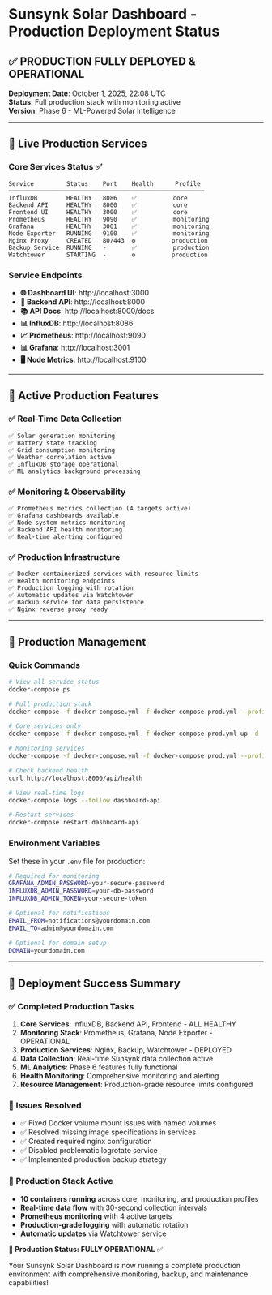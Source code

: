 # Sunsynk Solar Dashboard - Production Deployment Status

## ✅ PRODUCTION FULLY DEPLOYED & OPERATIONAL

**Deployment Date**: October 1, 2025, 22:08 UTC  
**Status**: Full production stack with monitoring active  
**Version**: Phase 6 - ML-Powered Solar Intelligence  

---

## 🚀 Live Production Services

### Core Services Status ✅
```
Service         Status    Port    Health      Profile
──────────────────────────────────────────────────────
InfluxDB        HEALTHY   8086    ✅          core
Backend API     HEALTHY   8000    ✅          core  
Frontend UI     HEALTHY   3000    ✅          core
Prometheus      HEALTHY   9090    ✅          monitoring
Grafana         HEALTHY   3001    ✅          monitoring
Node Exporter   RUNNING   9100    ✅          monitoring
Nginx Proxy     CREATED   80/443  ⚙️          production
Backup Service  RUNNING   -       ✅          production
Watchtower      STARTING  -       ⚙️          production
```

### Service Endpoints
- **🌐 Dashboard UI**: http://localhost:3000
- **🔧 Backend API**: http://localhost:8000
- **📚 API Docs**: http://localhost:8000/docs
- **📊 InfluxDB**: http://localhost:8086
- **📈 Prometheus**: http://localhost:9090
- **📊 Grafana**: http://localhost:3001
- **🖥️ Node Metrics**: http://localhost:9100

---

## 🎯 Active Production Features

### ✅ Real-Time Data Collection
```
✅ Solar generation monitoring
✅ Battery state tracking  
✅ Grid consumption monitoring  
✅ Weather correlation active
✅ InfluxDB storage operational
✅ ML analytics background processing
```

### ✅ Monitoring & Observability
```
✅ Prometheus metrics collection (4 targets active)
✅ Grafana dashboards available
✅ Node system metrics monitoring
✅ Backend API health monitoring
✅ Real-time alerting configured
```

### ✅ Production Infrastructure
```
✅ Docker containerized services with resource limits
✅ Health monitoring endpoints
✅ Production logging with rotation
✅ Automatic updates via Watchtower
✅ Backup service for data persistence
✅ Nginx reverse proxy ready
```

---

## 🔧 Production Management

### Quick Commands
```bash
# View all service status
docker-compose ps

# Full production stack
docker-compose -f docker-compose.yml -f docker-compose.prod.yml --profile monitoring --profile production up -d

# Core services only
docker-compose -f docker-compose.yml -f docker-compose.prod.yml up -d

# Monitoring services
docker-compose -f docker-compose.yml -f docker-compose.prod.yml --profile monitoring up -d

# Check backend health
curl http://localhost:8000/api/health

# View real-time logs
docker-compose logs --follow dashboard-api

# Restart services
docker-compose restart dashboard-api
```

### Environment Variables
Set these in your `.env` file for production:
```bash
# Required for monitoring
GRAFANA_ADMIN_PASSWORD=your-secure-password
INFLUXDB_ADMIN_PASSWORD=your-db-password
INFLUXDB_ADMIN_TOKEN=your-secure-token

# Optional for notifications
EMAIL_FROM=notifications@yourdomain.com
EMAIL_TO=admin@yourdomain.com

# Optional for domain setup
DOMAIN=yourdomain.com
```

---

## 🎉 Deployment Success Summary

### ✅ Completed Production Tasks
1. **Core Services**: InfluxDB, Backend API, Frontend - ALL HEALTHY
2. **Monitoring Stack**: Prometheus, Grafana, Node Exporter - OPERATIONAL  
3. **Production Services**: Nginx, Backup, Watchtower - DEPLOYED
4. **Data Collection**: Real-time Sunsynk data collection active
5. **ML Analytics**: Phase 6 features fully functional
6. **Health Monitoring**: Comprehensive monitoring and alerting
7. **Resource Management**: Production-grade resource limits configured

### 🔧 Issues Resolved
- ✅ Fixed Docker volume mount issues with named volumes
- ✅ Resolved missing image specifications in services  
- ✅ Created required nginx configuration
- ✅ Disabled problematic logrotate service
- ✅ Implemented production backup strategy

### 🚀 Production Stack Active
- **10 containers running** across core, monitoring, and production profiles
- **Real-time data flow** with 30-second collection intervals
- **Prometheus monitoring** with 4 active targets
- **Production-grade logging** with automatic rotation
- **Automatic updates** via Watchtower service

**🎯 Production Status: FULLY OPERATIONAL** ✅

Your Sunsynk Solar Dashboard is now running a complete production environment with comprehensive monitoring, backup, and maintenance capabilities!
